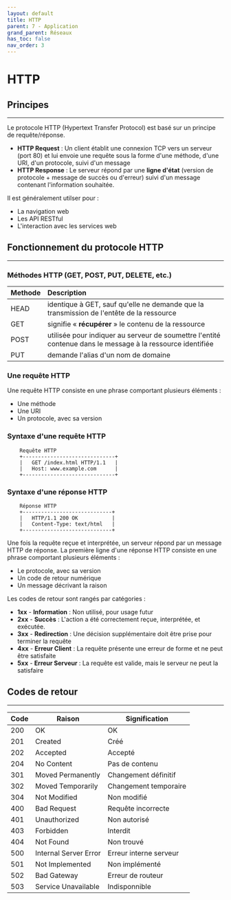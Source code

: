 ```yaml
---
layout: default
title: HTTP
parent: 7 - Application
grand_parent: Réseaux
has_toc: false
nav_order: 3
---
```


# HTTP

## Principes

---

Le protocole HTTP (Hypertext Transfer Protocol) est basé sur un principe de requête/réponse.

- **HTTP Request** : Un client établit une connexion TCP vers un serveur (port 80) et lui envoie une requête sous la forme d'une méthode, d'une URI, d'un protocole, suivi d'un message
- **HTTP Response** : Le serveur répond par une **ligne d'état** (version de protocole + message de succès ou d'erreur) suivi d'un message contenant l'information souhaitée.

Il est généralement utilser pour :

- La navigation web
- Les API RESTful
- L'interaction avec les services web

## Fonctionnement du protocole HTTP

---

### Méthodes HTTP (GET, POST, PUT, DELETE, etc.)

| Methode | Description                                                                                                |
| :------ | :--------------------------------------------------------------------------------------------------------- |
| HEAD    | identique à GET, sauf qu'elle ne demande que la transmission de l'entête de la ressource                   |
| GET     | signifie « **récupérer** » le contenu de la ressource                                                      |
| POST    | utilisée pour indiquer au serveur de soumettre l'entité contenue dans le message à la ressource identifiée |
| PUT     | demande l'alias d'un nom de domaine                                                                        |

### Une requête HTTP

Une requête HTTP consiste en une phrase comportant plusieurs éléments :

- Une méthode
- Une URI
- Un protocole, avec sa version

### Syntaxe d'une requête HTTP

```plaintext
    Requête HTTP
    +------------------------------+
    |   GET /index.html HTTP/1.1   |
    |   Host: www.example.com      |
    +------------------------------+
```

### Syntaxe d'une réponse HTTP

```plaintext
    Réponse HTTP
    +-----------------------------+
    |   HTTP/1.1 200 OK           |
    |   Content-Type: text/html   |
    +-----------------------------+
```

Une fois la requête reçue et interprétée, un serveur répond par un message HTTP de réponse.
La première ligne d'une réponse HTTP consiste en une phrase comportant plusieurs éléments :

- Le protocole, avec sa version
- Un code de retour numérique
- Un message décrivant la raison

Les codes de retour sont rangés par catégories :

- **1xx** - **Information** : Non utilisé, pour usage futur
- **2xx** - **Succès** : L'action a été correctement reçue, interprétée, et exécutée.
- **3xx** - **Redirection** : Une décision supplémentaire doit être prise pour terminer la requête
- **4xx** - **Erreur Client** : La requête présente une erreur de forme et ne peut être satisfaite
- **5xx** - **Erreur Serveur** : La requête est valide, mais le serveur ne peut la satisfaire

## Codes de retour

---

| Code | Raison                | Signification          |
| ---- | --------------------- | ---------------------- |
| 200  | OK                    | OK                     |
| 201  | Created               | Créé                   |
| 202  | Accepted              | Accepté                |
| 204  | No Content            | Pas de contenu         |
| 301  | Moved Permanently     | Changement définitif   |
| 302  | Moved Temporarily     | Changement temporaire  |
| 304  | Not Modified          | Non modifié            |
| 400  | Bad Request           | Requête incorrecte     |
| 401  | Unauthorized          | Non autorisé           |
| 403  | Forbidden             | Interdit               |
| 404  | Not Found             | Non trouvé             |
| 500  | Internal Server Error | Erreur interne serveur |
| 501  | Not Implemented       | Non implémenté         |
| 502  | Bad Gateway           | Erreur de routeur      |
| 503  | Service Unavailable   | Indisponnible          |
